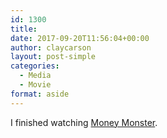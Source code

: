 ```yaml
---
id: 1300
title: 
date: 2017-09-20T11:56:04+00:00
author: claycarson
layout: post-simple
categories: 
  - Media
  - Movie
format: aside
---
```

I finished watching [Money Monster](https://m.youtube.com/watch?v=va-0o_xBVnU).
